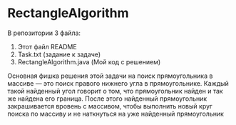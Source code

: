 # RectangleAlgorithm

В репозитории 3 файла:

1. Этот файл README
2. Task.txt (задание к задаче)
3. RectangleAlgorithm.java (Мой код с решением)

Основная фишка решения этой задачи на поиск прямоугольника в массиве — это поиск правого нижнего угла в прямоугольнике.
Каждый такой найденный угол говорит о том, что прямоугольник найден и так же найдена его граница.
После этого найденный прямоугольник закрашивается вровень с массивом, чтобы выполнить новый круг поиска по массиву и не наткнуться
на уже найденный прямоугольник